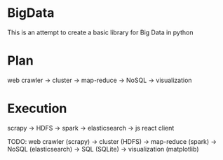 # BigData
This is an attempt to create a basic library for Big Data in python

# Plan
web crawler -> cluster -> map-reduce -> NoSQL -> visualization

# Execution
scrapy -> HDFS -> spark -> elasticsearch -> js react client

TODO: web crawler (scrapy) -> cluster (HDFS) -> map-reduce (spark) -> NoSQL (elasticsearch) -> SQL (SQLite) -> visualization (matplotlib)
